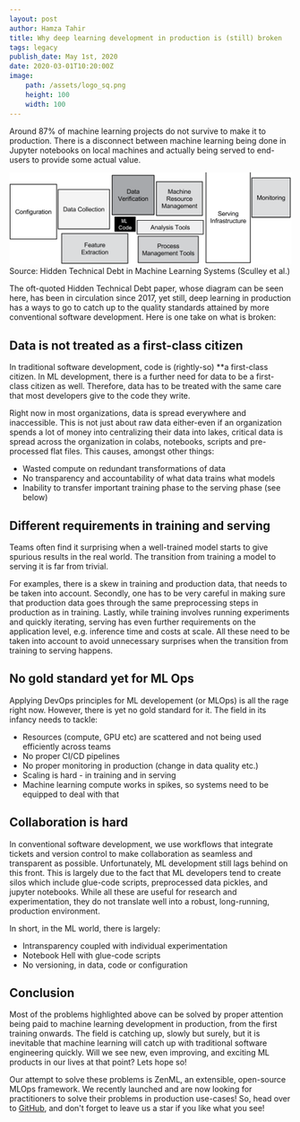 ```yaml
---
layout: post
author: Hamza Tahir
title: Why deep learning development in production is (still) broken
tags: legacy
publish_date: May 1st, 2020
date: 2020-03-01T10:20:00Z
image:
    path: /assets/logo_sq.png
    height: 100
    width: 100
---
```


Around 87% of machine learning projects do not survive to make it to production. 
There is a disconnect between machine learning being done in Jupyter notebooks on local machines and actually being 
served to end-users to provide some actual value. 

![MLOps](/assets/posts/dl_is_broken_01.png)
Source: Hidden Technical Debt in Machine Learning Systems (Sculley et al.)

The oft-quoted Hidden Technical Debt paper, whose diagram can be seen here, has been in circulation since 2017, 
yet still, deep learning in production has a ways to go to catch up to the quality standards attained by more 
conventional software development. Here is one take on what is broken:

## **Data is not treated as a first-class citizen**
In traditional software development, code is (rightly-so) **a first-class citizen. 
In ML development, there is a further need for data to be a first-class citizen as well. 
Therefore, data has to be treated with the same care that most developers give to the code they write.

Right now in most organizations, data is spread everywhere and inaccessible. 
This is not just about raw data either-even if an organization spends a lot of money into centralizing their data into lakes, 
critical data is spread across the organization in colabs, notebooks, scripts and pre-processed flat files. This causes, amongst 
other things:

* Wasted compute on redundant transformations of data
* No transparency and accountability of what data trains what models
* Inability to transfer important training phase to the serving phase (see below)

## **Different requirements in training and serving**

Teams often find it surprising when a well-trained model starts to give spurious results in the real world. 
The transition from training a model to serving it is far from trivial. 

For examples, there is a skew in training and production data, that needs to be taken into account. Secondly, 
one has to be very careful in making sure that production data goes through the same preprocessing steps in production as in 
training. Lastly, while training involves running experiments and quickly iterating, serving has even further requirements on the 
application level, e.g. inference time and costs at scale. All these need to be taken into account to avoid unnecessary 
surprises when the transition from training to serving happens. 

## **No gold standard yet for ML Ops**
Applying DevOps principles for ML developement (or MLOps) is all the rage right now. However, there is yet no gold standard for it.
The field in its infancy needs to tackle:

* Resources (compute, GPU etc) are scattered and not being used efficiently across teams
* No proper CI/CD pipelines
* No proper monitoring in production (change in data quality etc.)
* Scaling is hard - in training and in serving
* Machine learning compute works in spikes, so systems need to be equipped to deal with that

## **Collaboration is hard**
In conventional software development, we use workflows that integrate tickets and version control 
to make collaboration as seamless and transparent as possible. Unfortunately, ML development still lags behind on this front. 
This is largely due to the fact that ML developers tend to create silos which include glue-code scripts, 
preprocessed data pickles, and jupyter notebooks. While all these are useful for research and experimentation, 
they do not translate well into a robust, long-running, production environment. 

In short, in the ML world, there is largely:
* Intransparency coupled with individual experimentation
* Notebook Hell with glue-code scripts
* No versioning, in data, code or configuration


## Conclusion
Most of the problems highlighted above can be solved by proper attention being paid to machine learning development in production, 
from the first training onwards. The field is catching up, slowly but surely, but it is inevitable that machine learning will 
catch up with traditional software engineering quickly. Will we see new, even improving, and exciting ML products in our lives at 
that point? Lets hope so!

Our attempt to solve these problems is ZenML, an extensible, open-source MLOps framework. We recently launched and are now looking for practitioners to solve their problems in production use-cases! So, head over to [GitHub](https://github.com/zenml-io/zenml), and don't forget to leave us a star if you like what you see!

